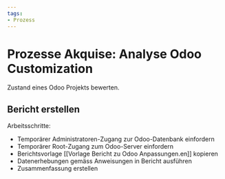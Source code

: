 ```yaml
---
tags:
- Prozess
---
```

# Prozesse Akquise: Analyse Odoo Customization

Zustand eines Odoo Projekts bewerten.

## Bericht erstellen

Arbeitsschritte:
* Temporärer Administratoren-Zugang zur Odoo-Datenbank einfordern
* Temporärer Root-Zugang zum Odoo-Server einfordern
* Berichtsvorlage [[Vorlage Bericht zu Odoo Anpassungen.en]] kopieren
* Datenerhebungen gemäss Anweisungen in Bericht ausführen
* Zusammenfassung erstellen